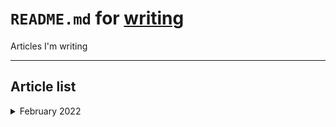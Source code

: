 # `README.md` for [writing](https://github.com/Yukino-Ai/writing)

Articles I'm writing

---

## Article list

<details><summary>February 2022</summary>

| Title               | ID   | Topic       | Date                    |
| ------------------- | ---- | ----------- | ----------------------- |
| Crystal Caterpillar | `cc` | Probability | February 5, 2022 -> ... |

</details>
